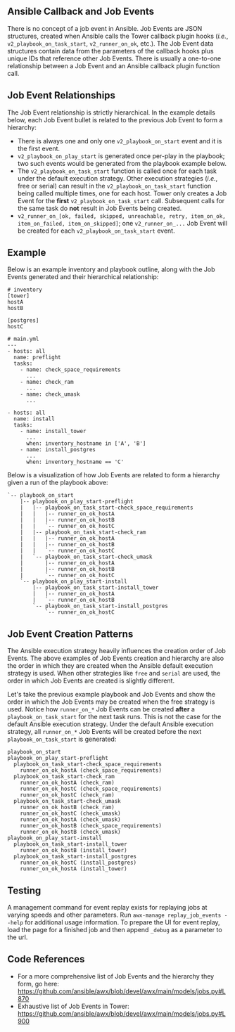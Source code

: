 ## Ansible Callback and Job Events

There is no concept of a job event in Ansible. Job Events are JSON structures, created when Ansible calls the Tower callback plugin hooks (*i.e.*, `v2_playbook_on_task_start`, `v2_runner_on_ok`, etc.). The Job Event data structures contain data from the parameters of the callback hooks plus unique IDs that reference other Job Events. There is usually a one-to-one relationship between a Job Event and an Ansible callback plugin function call.


## Job Event Relationships

The Job Event relationship is strictly hierarchical. In the example details below, each Job Event bullet is related to the previous Job Event to form a hierarchy:

* There is always one and only one `v2_playbook_on_start` event and it is the first event.
* `v2_playbook_on_play_start` is generated once per-play in the playbook; two such events would be generated from the playbook example below.
* The `v2_playbook_on_task_start` function is called once for each task under the default execution strategy. Other execution strategies (*i.e.*, free or serial) can result in the `v2_playbook_on_task_start` function being called multiple times, one for each host. Tower only creates a Job Event for the **first** `v2_playbook_on_task_start` call. Subsequent calls for the same task do **not** result in Job Events being created.
* `v2_runner_on_[ok, failed, skipped, unreachable, retry, item_on_ok, item_on_failed, item_on_skipped]`; one `v2_runner_on_...` Job Event will be created for each `v2_playbook_on_task_start` event.


## Example

Below is an example inventory and playbook outline, along with the Job Events generated and their hierarchical relationship:

```
# inventory
[tower]
hostA
hostB

[postgres]
hostC
```

```
# main.yml
---
- hosts: all
  name: preflight
  tasks:
    - name: check_space_requirements
      ...
    - name: check_ram
      ...
    - name: check_umask
      ...

- hosts: all
  name: install
  tasks:
    - name: install_tower
      ...
      when: inventory_hostname in ['A', 'B']
    - name: install_postgres
      ...
      when: inventory_hostname == 'C'
```

Below is a visualization of how Job Events are related to form a hierarchy given a run of the playbook above:

```
`-- playbook_on_start
    |-- playbook_on_play_start-preflight
    |   |-- playbook_on_task_start-check_space_requirements
    |   |   |-- runner_on_ok_hostA
    |   |   |-- runner_on_ok_hostB
    |   |   `-- runner_on_ok_hostC
    |   |-- playbook_on_task_start-check_ram
    |   |   |-- runner_on_ok_hostA
    |   |   |-- runner_on_ok_hostB
    |   |   `-- runner_on_ok_hostC
    |   `-- playbook_on_task_start-check_umask
    |       |-- runner_on_ok_hostA
    |       |-- runner_on_ok_hostB
    |       `-- runner_on_ok_hostC
    `-- playbook_on_play_start-install
        |-- playbook_on_task_start-install_tower
        |   |-- runner_on_ok_hostA
        |   `-- runner_on_ok_hostB
        `-- playbook_on_task_start-install_postgres
            `-- runner_on_ok_hostC
```


## Job Event Creation Patterns

The Ansible execution strategy heavily influences the creation order of Job Events. The above examples of Job Events creation and hierarchy are also the order in which they are created when the Ansible default execution strategy is used. When other strategies like `free` and `serial` are used, the order in which Job Events are created is slightly different.

Let's take the previous example playbook and Job Events and show the order in which the Job Events may be created when the free strategy is used. Notice how `runner_on_*` Job Events can be created **after** a `playbook_on_task_start` for the next task runs. This is not the case for the default Ansible execution strategy. Under the default Ansible execution strategy, all `runner_on_*` Job Events will be created before the next `playbook_on_task_start` is generated:

```
playbook_on_start
playbook_on_play_start-preflight
  playbook_on_task_start-check_space_requirements
    runner_on_ok_hostA (check_space_requirements)
  playbook_on_task_start-check_ram
    runner_on_ok_hostA (check_ram)
    runner_on_ok_hostC (check_space_requirements)
    runner_on_ok_hostC (check_ram)
  playbook_on_task_start-check_umask
    runner_on_ok_hostB (check_ram)
    runner_on_ok_hostC (check_umask)
    runner_on_ok_hostA (check_umask)
    runner_on_ok_hostB (check_space_requirements)
    runner_on_ok_hostB (check_umask)
playbook_on_play_start-install
  playbook_on_task_start-install_tower
    runner_on_ok_hostB (install_tower)
  playbook_on_task_start-install_postgres
    runner_on_ok_hostC (install_postgres)
    runner_on_ok_hostA (install_tower)
```


## Testing

A management command for event replay exists for replaying jobs at varying speeds and other parameters. Run `awx-manage replay_job_events --help` for additional usage information. To prepare the UI for event replay, load the page for a finished job and then append `_debug` as a parameter to the url.


## Code References

* For a more comprehensive list of Job Events and the hierarchy they form, go here: https://github.com/ansible/awx/blob/devel/awx/main/models/jobs.py#L870
* Exhaustive list of Job Events in Tower: https://github.com/ansible/awx/blob/devel/awx/main/models/jobs.py#L900
